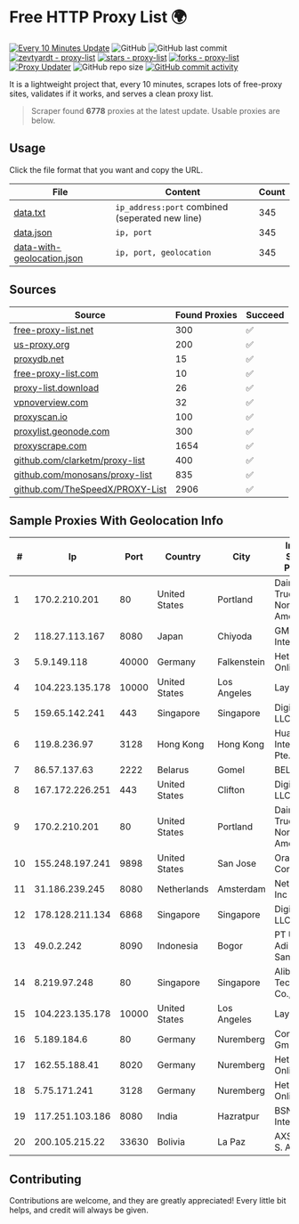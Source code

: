 
# Free HTTP Proxy List 🌍

[![Every 10 Minutes Update](https://github.com/mertguvencli/http-proxy-list/actions/workflows/main.yml/badge.svg?branch=main)](https://github.com/mertguvencli/http-proxy-list/actions/workflows/main.yml)
![GitHub](https://img.shields.io/github/license/mertguvencli/http-proxy-list)
![GitHub last commit](https://img.shields.io/github/last-commit/mertguvencli/http-proxy-list)
[![zevtyardt - proxy-list](https://img.shields.io/static/v1?label=zevtyardt&message=proxy-list&color=blue&logo=github)](https://github.com/zevtyardt/proxy-list "Go to GitHub repo")
[![stars - proxy-list](https://img.shields.io/github/stars/zevtyardt/proxy-list?style=social)](https://github.com/zevtyardt/proxy-list)
[![forks - proxy-list](https://img.shields.io/github/forks/zevtyardt/proxy-list?style=social)](https://github.com/zevtyardt/proxy-list)
[![Proxy Updater](https://github.com/zevtyardt/proxy-list/workflows/Proxy%20Updater/badge.svg)](https://github.com/zevtyardt/proxy-list/actions?query=workflow:"Proxy+Updater")
![GitHub repo size](https://img.shields.io/github/repo-size/zevtyardt/proxy-list)
[![GitHub commit activity](https://img.shields.io/github/commit-activity/m/zevtyardt/proxy-list?logo=commits)](https://github.com/zevtyardt/proxy-list/commits/main)

It is a lightweight project that, every 10 minutes, scrapes lots of free-proxy sites, validates if it works, and serves a clean proxy list.

> Scraper found **6778** proxies at the latest update. Usable proxies are below.

## Usage

Click the file format that you want and copy the URL.

|File|Content|Count|
|----|-------|-----|
|[data.txt](https://raw.githubusercontent.com/mertguvencli/http-proxy-list/main/proxy-list/data.txt)|`ip_address:port` combined (seperated new line)|345|
|[data.json](https://raw.githubusercontent.com/mertguvencli/http-proxy-list/main/proxy-list/data.json)|`ip, port`|345|
|[data-with-geolocation.json](https://raw.githubusercontent.com/mertguvencli/http-proxy-list/main/proxy-list/data-with-geolocation.json)|`ip, port, geolocation`|345|

## Sources

|Source|Found Proxies|Succeed|
|------|-------------|-------|
|[free-proxy-list.net](https://free-proxy-list.net)|300|✅|
|[us-proxy.org](https://www.us-proxy.org)|200|✅|
|[proxydb.net](http://proxydb.net)|15|✅|
|[free-proxy-list.com](https://free-proxy-list.com/?page=&port=&type%5B%5D=http&type%5B%5D=https&up_time=0&search=Search)|10|✅|
|[proxy-list.download](https://www.proxy-list.download/HTTP)|26|✅|
|[vpnoverview.com](https://vpnoverview.com/privacy/anonymous-browsing/free-proxy-servers)|32|✅|
|[proxyscan.io](https://www.proxyscan.io)|100|✅|
|[proxylist.geonode.com](https://proxylist.geonode.com/api/proxy-list?limit=300&page=1&sort_by=lastChecked&sort_type=desc&protocols=http,https)|300|✅|
|[proxyscrape.com](https://api.proxyscrape.com/v2/?request=displayproxies&protocol=http&timeout=10000&country=all&ssl=all&anonymity=all)|1654|✅|
|[github.com/clarketm/proxy-list](https://raw.githubusercontent.com/clarketm/proxy-list/master/proxy-list-raw.txt)|400|✅|
|[github.com/monosans/proxy-list](https://raw.githubusercontent.com/monosans/proxy-list/main/proxies/http.txt)|835|✅|
|[github.com/TheSpeedX/PROXY-List](https://raw.githubusercontent.com/TheSpeedX/PROXY-List/master/http.txt)|2906|✅|


## Sample Proxies With Geolocation Info

|#|Ip|Port|Country|City|Internet Service Provider|
|-|--|----|-------|----|-------------------------|
|1|170.2.210.201|80|United States|Portland|Daimler Trucks of North America LLC|
|2|118.27.113.167|8080|Japan|Chiyoda|GMO Internet, Inc.|
|3|5.9.149.118|40000|Germany|Falkenstein|Hetzner Online GmbH|
|4|104.223.135.178|10000|United States|Los Angeles|LayerHost|
|5|159.65.142.241|443|Singapore|Singapore|DigitalOcean, LLC|
|6|119.8.236.97|3128|Hong Kong|Hong Kong|Huawei International Pte. Ltd.|
|7|86.57.137.63|2222|Belarus|Gomel|BELPAK|
|8|167.172.226.251|443|United States|Clifton|DigitalOcean, LLC|
|9|170.2.210.201|80|United States|Portland|Daimler Trucks of North America LLC|
|10|155.248.197.241|9898|United States|San Jose|Oracle Corporation|
|11|31.186.239.245|8080|Netherlands|Amsterdam|NetSkope Inc|
|12|178.128.211.134|6868|Singapore|Singapore|DigitalOcean, LLC|
|13|49.0.2.242|8090|Indonesia|Bogor|PT Usaha Adi Sanggoro|
|14|8.219.97.248|80|Singapore|Singapore|Alibaba (US) Technology Co., Ltd.|
|15|104.223.135.178|10000|United States|Los Angeles|LayerHost|
|16|5.189.184.6|80|Germany|Nuremberg|Contabo GmbH|
|17|162.55.188.41|8020|Germany|Nuremberg|Hetzner Online GmbH|
|18|5.75.171.241|3128|Germany|Nuremberg|Hetzner Online GmbH|
|19|117.251.103.186|8080|India|Hazratpur|BSNL Internet|
|20|200.105.215.22|33630|Bolivia|La Paz|AXS Bolivia S. A.|



## Contributing

Contributions are welcome, and they are greatly appreciated! Every
little bit helps, and credit will always be given.

